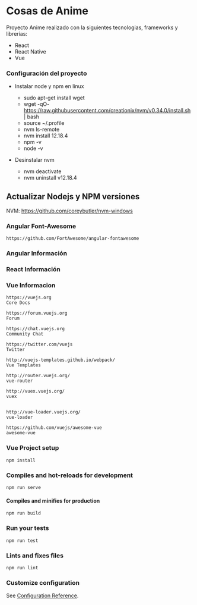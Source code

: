 # Cosas de Anime
Proyecto Anime realizado con la siguientes tecnologias, frameworks y librerias: 
* React
* React Native
* Vue

### Configuración del proyecto

* Instalar node y npm en linux 
    -   sudo apt-get install wget
    -   wget -qO- https://raw.githubusercontent.com/creationix/nvm/v0.34.0/install.sh | bash
    -   source ~/.profile
    -   nvm ls-remote
    -   nvm install 12.18.4
    -   npm -v
    -   node -v
    
* Desinstalar nvm 
    -   nvm deactivate
    -   nvm uninstall v12.18.4

## Actualizar Nodejs y NPM versiones 
NVM: https://github.com/coreybutler/nvm-windows


### Angular Font-Awesome
    https://github.com/FortAwesome/angular-fontawesome

### Angular Información 

### React Información

### Vue Informacion
    https://vuejs.org
    Core Docs
          
    https://forum.vuejs.org
    Forum
          
    https://chat.vuejs.org
    Community Chat
          
    https://twitter.com/vuejs
    Twitter
          
    http://vuejs-templates.github.io/webpack/
    Vue Templates    
    
    http://router.vuejs.org/
    vue-router
          
    http://vuex.vuejs.org/
    vuex
          
    
    http://vue-loader.vuejs.org/
    vue-loader
    
    https://github.com/vuejs/awesome-vue
    awesome-vue

### Vue Project setup
```
npm install
```

### Compiles and hot-reloads for development
```
npm run serve
```

#### Compiles and minifies for production
```
npm run build
```

### Run your tests
```
npm run test
```

### Lints and fixes files
```
npm run lint
```

### Customize configuration
See [Configuration Reference](https://cli.vuejs.org/config/).

